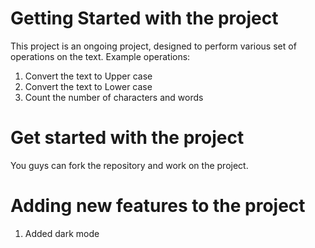 # Getting Started with the project

This project is an ongoing project, designed to perform various set of operations on the text. 
Example operations:
1. Convert the text to Upper case 
2. Convert the text to Lower case
3. Count the number of characters and words 


# Get started with the project

You guys can fork the repository and work on the project.

# Adding new features to the project
1. Added dark mode


